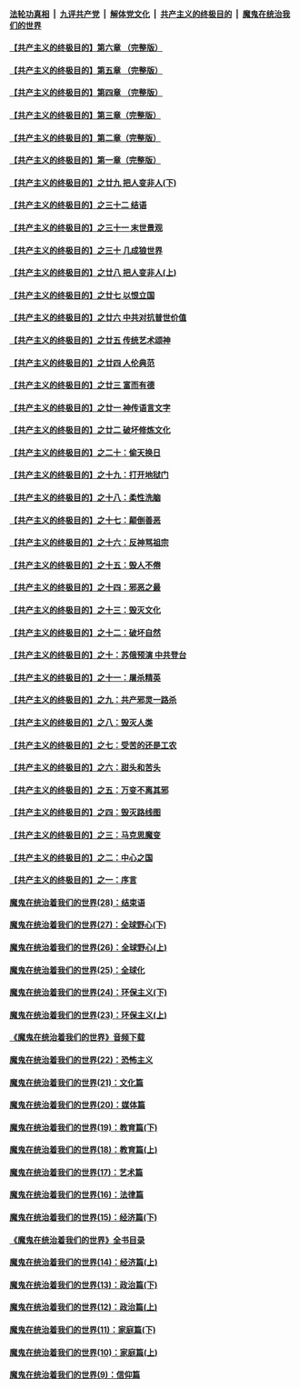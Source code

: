 ####  [法轮功真相](../../../../basic/blob/master/README.md?t=02110239) &nbsp;|&nbsp; [九评共产党](../../../../9ping.md/blob/master/README.md?t=02110239) &nbsp;|&nbsp; [解体党文化](../../../../jtdwh.md/blob/master/README.md?t=02110239)  &nbsp;|&nbsp; [共产主义的终极目的](../../../../gczydzjmd.md/blob/master/README.md?t=02110239) &nbsp;|&nbsp; [魔鬼在统治我们的世界](../../../../mgztzwmdsj.md/blob/master/README.md?t=02110239) 

#### [【共产主义的终极目的】第六章 （完整版）](../pages/nsc422/n11428913.md?t=02110239) 

#### [【共产主义的终极目的】第五章 （完整版）](../pages/nsc422/n11428912.md?t=02110239) 

#### [【共产主义的终极目的】第四章 （完整版）](../pages/nsc422/n11428907.md?t=02110239) 

#### [【共产主义的终极目的】第三章（完整版）](../pages/nsc422/n11428848.md?t=02110239) 

#### [【共产主义的终极目的】第二章（完整版）](../pages/nsc422/n11428831.md?t=02110239) 

#### [【共产主义的终极目的】第一章（完整版）](../pages/nsc422/n11417651.md?t=02110239) 

#### [【共产主义的终极目的】之廿九 把人变非人(下)](../pages/nsc422/n11344140.md?t=02110239) 

#### [【共产主义的终极目的】之三十二 结语](../pages/nsc422/n11360535.md?t=02110239) 

#### [【共产主义的终极目的】之三十一 末世景观](../pages/nsc422/n11351129.md?t=02110239) 

#### [【共产主义的终极目的】之三十 几成狼世界](../pages/nsc422/n11348280.md?t=02110239) 

#### [【共产主义的终极目的】之廿八 把人变非人(上)](../pages/nsc422/n11340492.md?t=02110239) 

#### [【共产主义的终极目的】之廿七 以恨立国](../pages/nsc422/n11336944.md?t=02110239) 

#### [【共产主义的终极目的】之廿六 中共对抗普世价值](../pages/nsc422/n11324785.md?t=02110239) 

#### [【共产主义的终极目的】之廿五 传统艺术颂神](../pages/nsc422/n11296396.md?t=02110239) 

#### [【共产主义的终极目的】之廿四 人伦典范](../pages/nsc422/n11296397.md?t=02110239) 

#### [【共产主义的终极目的】之廿三 富而有德](../pages/nsc422/n11283598.md?t=02110239) 

#### [【共产主义的终极目的】之廿一 神传语言文字](../pages/nsc422/n11263265.md?t=02110239) 

#### [【共产主义的终极目的】之廿二 破坏修炼文化](../pages/nsc422/n11245728.md?t=02110239) 

#### [【共产主义的终极目的】之二十：偷天换日](../pages/nsc422/n11238846.md?t=02110239) 

#### [【共产主义的终极目的】之十九：打开地狱门](../pages/nsc422/n11206376.md?t=02110239) 

#### [【共产主义的终极目的】之十八：柔性洗脑](../pages/nsc422/n11199994.md?t=02110239) 

#### [【共产主义的终极目的】之十七：颠倒善恶](../pages/nsc422/n11179782.md?t=02110239) 

#### [【共产主义的终极目的】之十六：反神骂祖宗](../pages/nsc422/n11166798.md?t=02110239) 

#### [【共产主义的终极目的】之十五：毁人不倦](../pages/nsc422/n11166792.md?t=02110239) 

#### [【共产主义的终极目的】之十四：邪恶之最](../pages/nsc422/n11150249.md?t=02110239) 

#### [【共产主义的终极目的】之十三：毁灭文化](../pages/nsc422/n11135227.md?t=02110239) 

#### [【共产主义的终极目的】之十二：破坏自然](../pages/nsc422/n11135214.md?t=02110239) 

#### [【共产主义的终极目的】之十：苏俄预演 中共登台](../pages/nsc422/n11118424.md?t=02110239) 

#### [【共产主义的终极目的】之十一：屠杀精英](../pages/nsc422/n11118442.md?t=02110239) 

#### [【共产主义的终极目的】之九：共产邪灵一路杀](../pages/nsc422/n11114139.md?t=02110239) 

#### [【共产主义的终极目的】之八：毁灭人类](../pages/nsc422/n11108503.md?t=02110239) 

#### [【共产主义的终极目的】之七：受苦的还是工农](../pages/nsc422/n11101809.md?t=02110239) 

#### [【共产主义的终极目的】之六：甜头和苦头](../pages/nsc422/n11096971.md?t=02110239) 

#### [【共产主义的终极目的】之五：万变不离其邪](../pages/nsc422/n11091285.md?t=02110239) 

#### [【共产主义的终极目的】之四：毁灭路线图](../pages/nsc422/n11086284.md?t=02110239) 

#### [【共产主义的终极目的】之三：马克思魔变](../pages/nsc422/n11061941.md?t=02110239) 

#### [【共产主义的终极目的】之二：中心之国](../pages/nsc422/n11047728.md?t=02110239) 

#### [【共产主义的终极目的】之一：序言](../pages/nsc422/n11086077.md?t=02110239) 

#### [魔鬼在统治着我们的世界(28)：结束语](../pages/nsc422/n10936246.md?t=02110239) 

#### [魔鬼在统治着我们的世界(27)：全球野心(下)](../pages/nsc422/n10928319.md?t=02110239) 

#### [魔鬼在统治着我们的世界(26)：全球野心(上)](../pages/nsc422/n10900318.md?t=02110239) 

#### [魔鬼在统治着我们的世界(25)：全球化](../pages/nsc422/n10788205.md?t=02110239) 

#### [魔鬼在统治着我们的世界(24)：环保主义(下)](../pages/nsc422/n10695307.md?t=02110239) 

#### [魔鬼在统治着我们的世界(23)：环保主义(上)](../pages/nsc422/n10688613.md?t=02110239) 

#### [《魔鬼在统治着我们的世界》音频下载](../pages/nsc422/n10635553.md?t=02110239) 

#### [魔鬼在统治着我们的世界(22)：恐怖主义](../pages/nsc422/n10614727.md?t=02110239) 

#### [魔鬼在统治着我们的世界(21)：文化篇](../pages/nsc422/n10597706.md?t=02110239) 

#### [魔鬼在统治着我们的世界(20)：媒体篇](../pages/nsc422/n10586579.md?t=02110239) 

#### [魔鬼在统治着我们的世界(19)：教育篇(下)](../pages/nsc422/n10564808.md?t=02110239) 

#### [魔鬼在统治着我们的世界(18)：教育篇(上)](../pages/nsc422/n10526970.md?t=02110239) 

#### [魔鬼在统治着我们的世界(17)：艺术篇](../pages/nsc422/n10499093.md?t=02110239) 

#### [魔鬼在统治着我们的世界(16)：法律篇](../pages/nsc422/n10485969.md?t=02110239) 

#### [魔鬼在统治着我们的世界(15)：经济篇(下)](../pages/nsc422/n10469975.md?t=02110239) 

#### [《魔鬼在统治着我们的世界》全书目录](../pages/nsc422/n10464261.md?t=02110239) 

#### [魔鬼在统治着我们的世界(14)：经济篇(上)](../pages/nsc422/n10457370.md?t=02110239) 

#### [魔鬼在统治着我们的世界(13)：政治篇(下)](../pages/nsc422/n10448270.md?t=02110239) 

#### [魔鬼在统治着我们的世界(12)：政治篇(上)](../pages/nsc422/n10444576.md?t=02110239) 

#### [魔鬼在统治着我们的世界(11)：家庭篇(下)](../pages/nsc422/n10440961.md?t=02110239) 

#### [魔鬼在统治着我们的世界(10)：家庭篇(上)](../pages/nsc422/n10435448.md?t=02110239) 

#### [魔鬼在统治着我们的世界(9)：信仰篇](../pages/nsc422/n10432159.md?t=02110239) 


